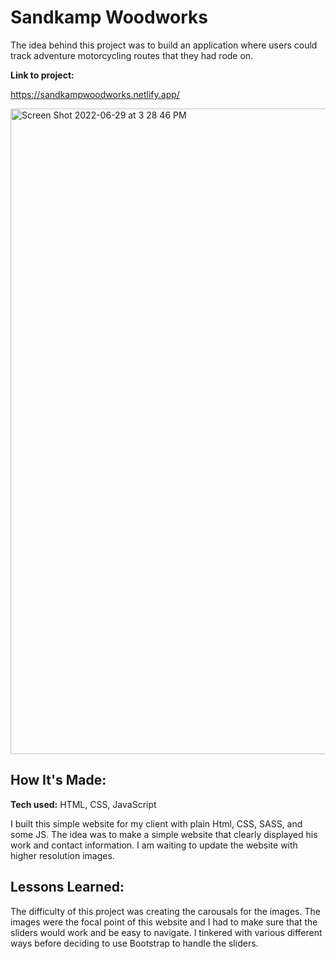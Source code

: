 
# Sandkamp Woodworks
The idea behind this project was to build an application where users could track adventure motorcycling routes that they had rode on.

**Link to project:** 

https://sandkampwoodworks.netlify.app/

<img width="1033" alt="Screen Shot 2022-06-29 at 3 28 46 PM" src="https://user-images.githubusercontent.com/62025065/176520076-4cfe1f7a-387d-4bad-9316-2ee926e98afe.png">


## How It's Made:


**Tech used:** HTML, CSS, JavaScript

I built this simple website for my client with plain Html, CSS, SASS, and some JS. The idea was to make a simple website that clearly displayed his work and contact information. I am waiting to update the website with higher resolution images.


## Lessons Learned:

The difficulty of this project was creating the carousals for the images. The images were the focal point of this website and I had to make sure that the sliders would work and be easy to navigate. I tinkered with various different ways before deciding to use Bootstrap to handle the sliders.
